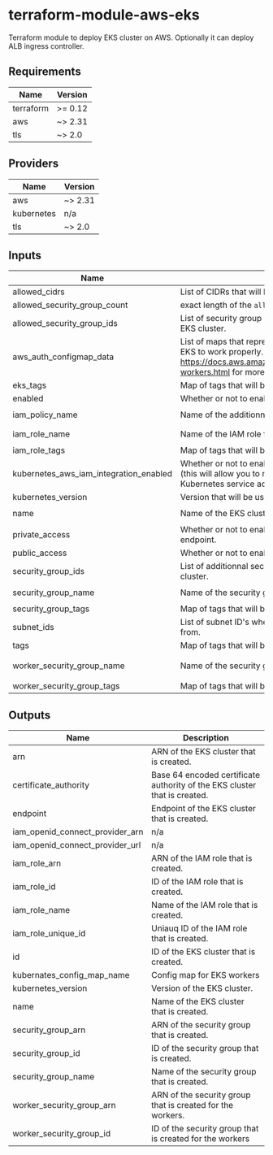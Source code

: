 # terraform-module-aws-eks

Terraform module to deploy EKS cluster on AWS.
Optionally it can deploy ALB ingress controller.

<!-- BEGINNING OF PRE-COMMIT-TERRAFORM DOCS HOOK -->
## Requirements

| Name | Version |
|------|---------|
| terraform | >= 0.12 |
| aws | ~> 2.31 |
| tls | ~> 2.0 |

## Providers

| Name | Version |
|------|---------|
| aws | ~> 2.31 |
| kubernetes | n/a |
| tls | ~> 2.0 |

## Inputs

| Name | Description | Type | Default | Required |
|------|-------------|------|---------|:--------:|
| allowed\_cidrs | List of CIDRs that will be allowed to talk to the EKS cluster. | `list(string)` | `[]` | no |
| allowed\_security\_group\_count | exact length of the `allowed_security_group_ids` variable. | `number` | `0` | no |
| allowed\_security\_group\_ids | List of security group ID's that will be allowed to talk to the EKS cluster. | `list(string)` | `[]` | no |
| aws\_auth\_configmap\_data | List of maps that represent the aws-auth data needed for EKS to work properly. https://docs.aws.amazon.com/eks/latest/userguide/launch-workers.html for more information. | `list` | `[]` | no |
| eks\_tags | Map of tags that will be applied on the EKS cluster. | `map` | `{}` | no |
| enabled | Whether or not to enable this module. | `bool` | `true` | no |
| iam\_policy\_name | Name of the additionnal IAM policy for the EKS cluster. | `string` | `"eks-cluster"` | no |
| iam\_role\_name | Name of the IAM role for the EKS cluster. | `string` | `"eks-cluster"` | no |
| iam\_role\_tags | Map of tags that will be applied on the IAM role. | `map` | `{}` | no |
| kubernetes\_aws\_iam\_integration\_enabled | Whether or not to enable the IAM Integration in kubernetes (this will allow you to map AWS IAM roles to specific Kubernetes service acounts) | `bool` | `true` | no |
| kubernetes\_version | Version that will be used for the EKS cluster. | `string` | `null` | no |
| name | Name of the EKS cluster. | `string` | `"eks-cluster"` | no |
| private\_access | Whether or not to enable private access to the EKS endpoint. | `bool` | `false` | no |
| public\_access | Whether or not to enable public access to the EKS endpoint. | `bool` | `true` | no |
| security\_group\_ids | List of additionnal security group ID's to set on the AKS cluster. | `list` | `[]` | no |
| security\_group\_name | Name of the security group for the EKS cluster. | `string` | `"eks-cluster"` | no |
| security\_group\_tags | Map of tags that will be applied on the security group. | `map` | `{}` | no |
| subnet\_ids | List of subnet ID's where the EKS master will be available from. | `list(string)` | n/a | yes |
| tags | Map of tags that will be applied on all resources. | `map` | `{}` | no |
| worker\_security\_group\_name | Name of the security group for the EKS cluster. | `string` | `"eks-workers-cluster"` | no |
| worker\_security\_group\_tags | Map of tags that will be applied on the security group. | `map` | `{}` | no |

## Outputs

| Name | Description |
|------|-------------|
| arn | ARN of the EKS cluster that is created. |
| certificate\_authority | Base 64 encoded certificate authority of the EKS cluster that is created. |
| endpoint | Endpoint of the EKS cluster that is created. |
| iam\_openid\_connect\_provider\_arn | n/a |
| iam\_openid\_connect\_provider\_url | n/a |
| iam\_role\_arn | ARN of the IAM role that is created. |
| iam\_role\_id | ID of the IAM role that is created. |
| iam\_role\_name | Name of the IAM role that is created. |
| iam\_role\_unique\_id | Uniauq ID of the IAM role that is created. |
| id | ID of the EKS cluster that is created. |
| kubernates\_config\_map\_name | Config map for EKS workers |
| kubernetes\_version | Version of the EKS cluster. |
| name | Name of the EKS cluster that is created. |
| security\_group\_arn | ARN of the security group that is created. |
| security\_group\_id | ID of the security group that is created. |
| security\_group\_name | Name of the security group that is created. |
| worker\_security\_group\_arn | ARN of the security group that is created for the workers. |
| worker\_security\_group\_id | ID of the security group that is created for the workers |

<!-- END OF PRE-COMMIT-TERRAFORM DOCS HOOK -->
